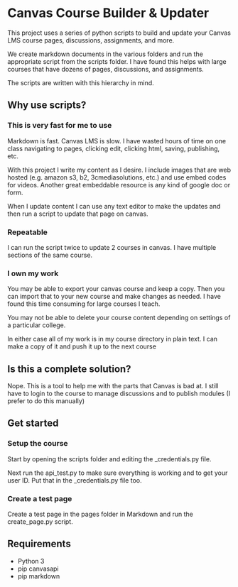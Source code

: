 # Canvas Course Builder & Updater

This project uses a series of python scripts to build and update your Canvas LMS course pages, discussions, assignments, and more.

We create markdown documents in the various folders and run the appropriate script from the scripts folder. I have found this helps with large courses that have dozens of pages, discussions, and assignments.

The scripts are written with this hierarchy in mind.

## Why use scripts?

### This is very fast for me to use

Markdown is fast. Canvas LMS is slow. I have wasted hours of time on one class navigating to pages, clicking edit, clicking html, saving, publishing, etc.

With this project I write my content as I desire. I include images that are web hosted (e.g. amazon s3, b2, 3cmediasolutions, etc.) and use embed codes for videos. Another great embeddable resource is any kind of google doc or form.

When I update content I can use any text editor to make the updates and then run a script to update that page on canvas.

### Repeatable

I can run the script twice to update 2 courses in canvas. I have multiple sections of the same course.

### I own my work 

You may be able to export your canvas course and keep a copy. Then you can import that to your new course and make changes as needed. I have found this time consuming for large courses I teach. 

You may not be able to delete your course content depending on settings of a particular college.

In either case all of my work is in my course directory in plain text. I can make a copy of it and push it up to the next course

## Is this a complete solution?

Nope. This is a tool to help me with the parts that Canvas is bad at. I still have to login to the course to manage discussions and to publish modules (I prefer to do this manually)

## Get started

### Setup the course

Start by opening the scripts folder and editing the _credentials.py file.

Next run the api_test.py to make sure everything is working and to get your user ID. Put that in the _credentials.py file too.

### Create a test page

Create a test page in the pages folder in Markdown and run the create_page.py script.

## Requirements

* Python 3
* pip canvasapi
* pip markdown
